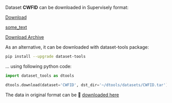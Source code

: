 Dataset **CWFID** can be downloaded in Supervisely format:

 [Download](https://assets.supervise.ly/supervisely-supervisely-assets-public/teams_storage/q/V/tD/DkjDBIGvZwkFWBECl9HeLGb6CZBatBrf5Vb3dUwN6cx815WdUDJr0j4Sq5CNTWl43fxyBWInzMFxdrhy4Z3kML71TKjwqzl6xec6MfRmKTJpriMuOWDZ891my5bd.tar)

<a download="archive.tar" href="https://assets.supervise.ly/supervisely-supervisely-assets-public/teams_storage/q/V/tD/DkjDBIGvZwkFWBECl9HeLGb6CZBatBrf5Vb3dUwN6cx815WdUDJr0j4Sq5CNTWl43fxyBWInzMFxdrhy4Z3kML71TKjwqzl6xec6MfRmKTJpriMuOWDZ891my5bd.tar">some_text</a>

<a href="https://assets.supervise.ly/supervisely-supervisely-assets-public/teams_storage/q/V/tD/DkjDBIGvZwkFWBECl9HeLGb6CZBatBrf5Vb3dUwN6cx815WdUDJr0j4Sq5CNTWl43fxyBWInzMFxdrhy4Z3kML71TKjwqzl6xec6MfRmKTJpriMuOWDZ891my5bd.tar" download="archive.tar">Download Archive</a>


As an alternative, it can be downloaded with dataset-tools package:
``` bash
pip install --upgrade dataset-tools
```

... using following python code:
``` python
import dataset_tools as dtools

dtools.download(dataset='CWFID', dst_dir='~/dtools/datasets/CWFID.tar')
```
The data in original format can be 🔗 [downloaded here](https://github.com/cwfid/dataset/archive/refs/tags/v1.0.zip)